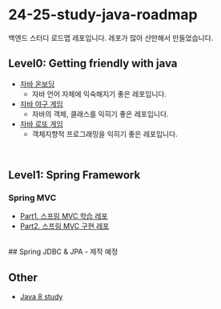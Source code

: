 # 24-25-study-java-roadmap
백엔드 스터디 로드맵 레포입니다. 레포가 많아 산만해서 만들었습니다.
<br>
## Level0: Getting friendly with java
- [자바 온보딩](https://github.com/gdsc-konkuk/24-25-study-java-onboarding)
  - 자바 언어 자체에 익숙해지기 좋은 레포입니다.
- [자바 야구 게임](https://github.com/gdsc-konkuk/24-25-study-java-baseball-6)
  - 자바의 객체, 클래스를 익히기 좋은 레포입니다.
- [자바 로또 게임](https://github.com/gdsc-konkuk/24-25-study-java-lotto)
  - 객체지향적 프로그래밍을 익히기 좋은 레포입니다.
<br>

## Level1: Spring Framework
### Spring MVC
- [Part1. 스프링 MVC 학습 레포]()
- [Part2. 스프링 MVC 구현 레포](https://github.com/gdsc-konkuk/24-25-study-java-mvc)
<br>
## Spring JDBC & JPA
- 제작 예정

<br>

## Other
- [Java 8 study]()